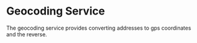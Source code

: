 # Geocoding Service

The geocoding service provides converting addresses to gps coordinates and the reverse.
